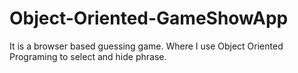# Object-Oriented-GameShowApp
It is a browser based guessing game. Where I use Object Oriented Programing to select and hide phrase.
